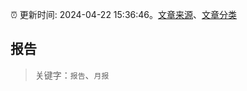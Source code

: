 :alarm_clock: 更新时间: 2024-04-22 15:36:46。[文章来源](/README.md)、[文章分类](/TAGS.md)

## 报告


> 关键字：`报告`、`月报`



